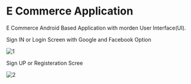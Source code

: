 # E Commerce Application

E Commerce Android Based Application with morden User Interface(UI).


Sign IN or Login Screen with Google and Facebook Option


![1](https://user-images.githubusercontent.com/47290783/131890034-150c75a2-aba6-481a-963f-90b55b94617e.jpg)


Sign UP or Registeration Scree 


![2](https://user-images.githubusercontent.com/47290783/131890082-925eb0e2-1b6a-46f4-a78e-4e40f37dcd91.jpg)

